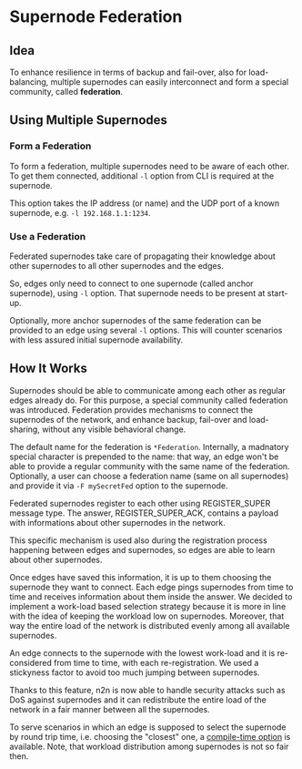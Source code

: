 # Supernode Federation

## Idea
To enhance resilience in terms of backup and fail-over, also for load-balancing, multiple supernodes can easily interconnect and form a special community, called **federation**.


## Using Multiple Supernodes

### Form a Federation

To form a federation, multiple supernodes need to be aware of each other. To get them connected, additional `-l` option from CLI is required at the supernode.

This option takes the IP address (or name) and the UDP port of a known supernode, e.g. `-l 192.168.1.1:1234`.

### Use a Federation

Federated supernodes take care of propagating their knowledge about other supernodes to all other supernodes and the edges. 

So, edges only need to connect to one supernode (called anchor supernode), using `-l` option. That supernode needs to be present at start-up. 

Optionally, more anchor supernodes of the same federation can be provided to an edge using several `-l` options. This will counter scenarios with less assured initial supernode availability. 

## How It Works

Supernodes should be able to communicate among each other as regular edges already do. For this purpose, a special community called federation was introduced. Federation provides mechanisms to connect the supernodes of the network, and enhance backup, fail-over and load-sharing, without any visible behavioral change. 

The default name for the federation is `*Federation`. Internally, a madnatory special character is prepended to the name: that way, an edge won't be able to provide a regular community with the same name of the federation. Optionally, a user can choose a federation name (same on all supernodes) and provide it via `-F mySecretFed` option to the supernode.

Federated supernodes register to each other using REGISTER_SUPER message type. The answer, REGISTER_SUPER_ACK, contains a payload with informations about other supernodes in the network.

This specific mechanism is used also during the registration process happening between edges and supernodes, so edges are able to learn about other supernodes.

Once edges have saved this information, it is up to them choosing the supernode they want to connect. Each edge pings supernodes from time to time and receives information about them inside the answer. We decided to implement a work-load based selection strategy because it is more in line with the idea of keeping the workload low on supernodes. Moreover, that way the entire load of the network is distributed evenly among all available supernodes.

An edge connects to the supernode with the lowest work-load and it is re-considered from time to time, with each re-registration. We used a stickyness factor to avoid too much jumping between supernodes.

Thanks to this feature, n2n is now able to handle security attacks such as DoS against supernodes and it can redistribute the entire load of the network in a fair manner between all the supernodes.

To serve scenarios in which an edge is supposed to select the supernode by round trip time, i.e. choosing the "closest" one, a [compile-time option](https://github.com/ntop/n2n/blob/dev/doc/Building.md#federation--supernode-selection-by-round-trip-time) is available. Note, that workload distribution among supernodes is not so fair then.
